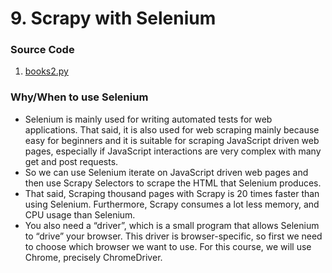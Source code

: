 # 9. Scrapy with Selenium 

### Source Code
1. [books2.py](../src/books_crawler/books_crawler/spiders/books2.py)  

### Why/When to use Selenium 
* Selenium is mainly used for writing automated tests for web applications. That said, it is also used for web scraping mainly because easy for beginners and it is suitable for scraping JavaScript driven web pages, especially if JavaScript interactions are very complex with many get and post requests. 
* So we can use Selenium iterate on JavaScript driven web pages and then use Scrapy Selectors to scrape the HTML that Selenium produces. 
* That said, Scraping thousand pages with Scrapy is 20 times faster than using Selenium. Furthermore, Scrapy consumes a lot less memory, and CPU usage than Selenium. 
* You also need a “driver”, which is a small program that allows Selenium to “drive” your browser. This driver is browser-specific, so first we need to choose which browser we want to use. For this course, we will use Chrome, precisely ChromeDriver. 

